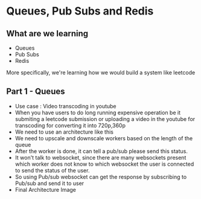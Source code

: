 # Queues, Pub Subs and Redis

## What are we learning

- Queues
- Pub Subs
- Redis

More specifically, we're learning how we would build a system like leetcode

## Part 1 - Queues

- Use case : Video transcoding in youtube
- When you have users to do long running expensive operation be it submiting a leetcode submission or uploading a video in the youtube for transcoding for converting it into 720p,360p
- We need to use an architecture like this
- We need to upscale and downscale workers based on the length of the queue
- After the worker is done, it can tell a pub/sub please send this status.
- It won't talk to websocket, since there are many websockets present which worker does not know to which websocket the user is connected to send the status of the user.
- So using Pub/sub websocket can get the response by subscribing to Pub/sub and send it to user
- Final Architecture Image




